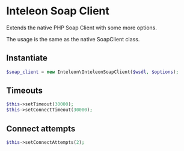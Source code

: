 # Inteleon Soap Client

Extends the native PHP Soap Client with some more options.

The usage is the same as the native SoapClient class.

## Instantiate

```php
$soap_client = new Inteleon\InteleonSoapClient($wsdl, $options);
```

## Timeouts

```php
$this->setTimeout(30000);
$this->setConnectTimeout(30000);
```

## Connect attempts

```php
$this->setConnectAttempts(2);
```
